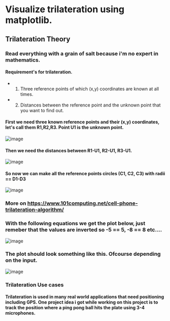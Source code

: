 # Visualize trilateration using matplotlib.
## Trilateration Theory
### Read everything with a grain of salt because i'm no expert in mathematics.
#### Requirement's for trilateration.
- 1. Three reference points of which (x,y) coordinates are known at all times.
- 2. Distances between the reference point and the unknown point that you want to find out.
#### First we need three known reference points and their (x,y) coordinates, let's call them R1,R2,R3. Point U1 is the unknown point.
![image](https://user-images.githubusercontent.com/80245457/210521723-2ca14822-e557-4528-9303-ca6dd1510c78.png)
#### Then we need the distances between R1-U1, R2-U1, R3-U1.
![image](https://user-images.githubusercontent.com/80245457/210522285-9e5a4aa1-85d0-4685-b51b-a52fcac844d4.png)
#### So now we can make all the reference points circles (C1, C2, C3) with radii == D1-D3
![image](https://user-images.githubusercontent.com/80245457/210522571-8d6226b0-6829-4d7c-bac9-a6d50df70a56.png)
### More on https://www.101computing.net/cell-phone-trilateration-algorithm/


### With the following equations we get the plot below, just remeber that the values are inverted so -5 == 5, -8 == 8 etc....
![image](https://user-images.githubusercontent.com/80245457/211160162-15f01c25-8af3-4128-9794-ecb3c2ba30c2.png)

### The plot should look something like this. Ofcourse depending on the input.
![image](https://user-images.githubusercontent.com/80245457/211160136-5d4de9ab-e369-4e8c-87ca-721cad0df342.png)


### Trilateration Use cases
#### Trilateration is used in many real world applications that need positioning including GPS. One project idea i got while working on this project is to track the position where a ping pong ball hits the plate using 3-4 microphones.
